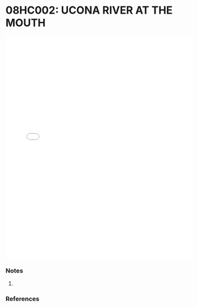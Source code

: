 # 08HC002: UCONA RIVER AT THE MOUTH

<iframe src="/_static/stations/08HC002_fdc.html" width="100%" height="600" frameborder="0"></iframe>

### Notes
1. 

### References

